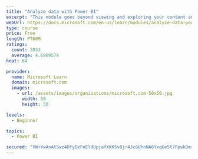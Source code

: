 ```yaml
---
title: "Analyze data with Power BI"
excerpt: "This module goes beyond viewing and exploring your content and explains how to interact with it by working with reports and dashboards to uncover and share new business insights."
webUrl: https://docs.microsoft.com/en-us/learn/modules/analyze-data-power-bi/
type: course
price: Free
length: PT60M
ratings:
  count: 3933
  average: 4.6989574
heat: 64

provider:
  name: Microsoft Learn
  domain: microsoft.com
  images:
    - url: /assets/images/organizations/microsoft.com-50x50.jpg
      width: 50
      height: 50

levels:
  - Beginner

topics:
  - Power BI

secured: "VW+YwAnAtSwz4DfyDeFnEldUpjafXKK5v8jr4JcGUhnNA6YxqGe5t7FpwkDmrq1i8PxAf1RGJ8YGWRk5Ej7EzH7mA9qLQlJkotzaYwKe0hvErS1Pm1ayItqH3dPVyNLyRCKLWOWHezbPrcrGXflKxerLLsHtTkT6S/S2Wj65RHS9gj2J9clGDhQCeUzP4G7j1+6MjtOK8PC/8W2+5+Gt0WplIL2n3gU7lu77U+kFN55hWgqNB0mdhhBaMYlupC/F9UNwqt4CA+Bmc0oUGo/Zg9RWntcbpZiWMGJAqSD3Di9Fv1rHH0fYgza6u49MsNbIjB1lc7+5JUgf273i4WaVIXNzg3e93QmGTpl30rXRMGINKTd0KNBxgk1uFADIeogvj8pJw0lYohL2wLAo7jA3Bg==;g8D+pifPGn5MrpLivBkSpw=="
---
```


